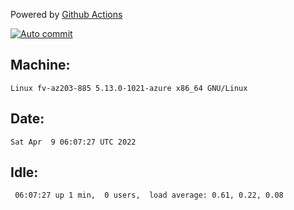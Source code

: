 Powered by [Github Actions](https://github.com/features/actions)

[![Auto commit](https://github.com/gyfary/workstation/workflows/Auto%20commit/badge.svg)](https://github.com/gyfary/workstation/actions?query=workflow%3A%22Auto+commit%22)

## Machine:
```
Linux fv-az203-885 5.13.0-1021-azure x86_64 GNU/Linux
```
## Date:
```
Sat Apr  9 06:07:27 UTC 2022
```
## Idle:
```
 06:07:27 up 1 min,  0 users,  load average: 0.61, 0.22, 0.08
```
